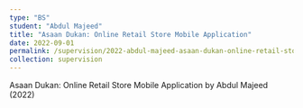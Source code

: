 ```yaml
---
type: "BS"
student: "Abdul Majeed"
title: "Asaan Dukan: Online Retail Store Mobile Application"
date: 2022-09-01
permalink: /supervision/2022-abdul-majeed-asaan-dukan-online-retail-store-mobile-application
collection: supervision
---
```

Asaan Dukan: Online Retail Store Mobile Application by Abdul Majeed (2022)
